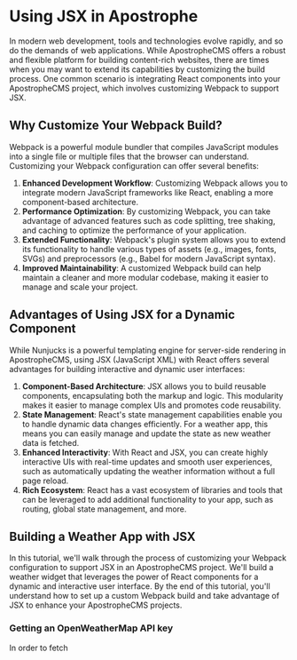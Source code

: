 # Using JSX in Apostrophe

In modern web development, tools and technologies evolve rapidly, and so do the demands of web applications. While ApostropheCMS offers a robust and flexible platform for building content-rich websites, there are times when you may want to extend its capabilities by customizing the build process. One common scenario is integrating React components into your ApostropheCMS project, which involves customizing Webpack to support JSX.

## Why Customize Your Webpack Build?

Webpack is a powerful module bundler that compiles JavaScript modules into a single file or multiple files that the browser can understand. Customizing your Webpack configuration can offer several benefits:

1. **Enhanced Development Workflow**: Customizing Webpack allows you to integrate modern JavaScript frameworks like React, enabling a more component-based architecture.
2. **Performance Optimization**: By customizing Webpack, you can take advantage of advanced features such as code splitting, tree shaking, and caching to optimize the performance of your application.
3. **Extended Functionality**: Webpack's plugin system allows you to extend its functionality to handle various types of assets (e.g., images, fonts, SVGs) and preprocessors (e.g., Babel for modern JavaScript syntax).
4. **Improved Maintainability**: A customized Webpack build can help maintain a cleaner and more modular codebase, making it easier to manage and scale your project.

## Advantages of Using JSX for a Dynamic Component

While Nunjucks is a powerful templating engine for server-side rendering in ApostropheCMS, using JSX (JavaScript XML) with React offers several advantages for building interactive and dynamic user interfaces:

1. **Component-Based Architecture**: JSX allows you to build reusable components, encapsulating both the markup and logic. This modularity makes it easier to manage complex UIs and promotes code reusability.
2. **State Management**: React's state management capabilities enable you to handle dynamic data changes efficiently. For a weather app, this means you can easily manage and update the state as new weather data is fetched.
3. **Enhanced Interactivity**: With React and JSX, you can create highly interactive UIs with real-time updates and smooth user experiences, such as automatically updating the weather information without a full page reload.
4. **Rich Ecosystem**: React has a vast ecosystem of libraries and tools that can be leveraged to add additional functionality to your app, such as routing, global state management, and more.

## Building a Weather App with JSX

In this tutorial, we'll walk through the process of customizing your Webpack configuration to support JSX in an ApostropheCMS project. We'll build a weather widget that leverages the power of React components for a dynamic and interactive user interface. By the end of this tutorial, you'll understand how to set up a custom Webpack build and take advantage of JSX to enhance your ApostropheCMS projects.

### Getting an OpenWeatherMap API key
In order to fetch